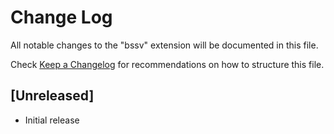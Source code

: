 # Change Log

All notable changes to the "bssv" extension will be documented in this file.

Check [Keep a Changelog](http://keepachangelog.com/) for recommendations on how to structure this file.

## [Unreleased]

- Initial release
